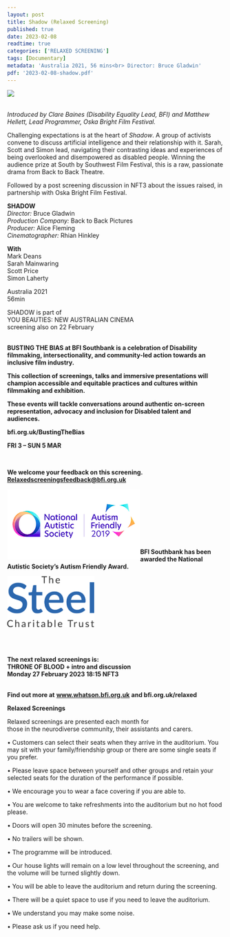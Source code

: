 ```yaml
---
layout: post
title: Shadow (Relaxed Screening)
published: true
date: 2023-02-08
readtime: true
categories: ['RELAXED SCREENING']
tags: [Documentary]
metadata: 'Australia 2021, 56 mins<br> Director: Bruce Gladwin'
pdf: '2023-02-08-shadow.pdf'
---
```


<img style="float: left;" src="/img/Shadow.png"><br><br>


_Introduced by Clare Baines (Disability Equality Lead, BFI) and Matthew Hellett, Lead Programmer, Oska Bright Film Festival._

Challenging expectations is at the heart of _Shadow_. A group of activists convene to discuss artificial intelligence and their relationship with it. Sarah, Scott and Simon lead, navigating their contrasting ideas and experiences of being overlooked and disempowered as disabled people. Winning the audience prize at South by Southwest Film Festival, this is a raw, passionate drama from Back to Back Theatre.

Followed by a post screening discussion in NFT3 about the issues raised, in partnership with Oska Bright Film Festival.


**SHADOW**  
_Director:_ Bruce Gladwin  
_Production Company:_  Back to Back Pictures  
_Producer:_ Alice Fleming  
_Cinematographer:_ Rhian Hinkley  

**With**  
Mark Deans  
Sarah Mainwaring  
Scott Price  
Simon Laherty  

Australia 2021  
56min

SHADOW is part of  
YOU BEAUTIES:  NEW AUSTRALIAN CINEMA  
screening also on 22 February  
<br>

**BUSTING THE BIAS at BFI Southbank is a celebration of Disability filmmaking, intersectionality, and community-led action towards an inclusive film industry.**

**This collection of screenings, talks and immersive presentations will champion accessible and equitable practices and cultures within filmmaking and exhibition.**

**These events will tackle conversations around authentic on-screen representation, advocacy and inclusion for Disabled talent and audiences.**

**bfi.org.uk/BustingTheBias**

**FRI 3 – SUN 5 MAR**


<br>

**We welcome your feedback on this screening. Relaxedscreeningsfeedback@bfi.org.uk**


<img style="float: left;" src="/img/autistic_society.png"><br><br><br><br><br><br><br><br>
**BFI Southbank has been awarded the National Autistic Society’s Autism Friendly Award.**

<img style="float: left;" src="/img/steel-charitable-trust-logo-01.jpg" width="40%" height="40%"><br><br><br><br><br><br><br><br><br><br>


**The next relaxed screenings is:**<br>
**THRONE OF BLOOD + intro and discussion**<br>
**Monday 27 February 2023 18:15 NFT3**<br>
<br>


**Find out more at**
**www.whatson.bfi.org.uk**
**and bfi.org.uk/relaxed**

**Relaxed Screenings**<br>

Relaxed screenings are presented each month for  
those in the neurodiverse community, their assistants and carers.

• Customers can select their seats when they arrive in the auditorium. You may sit with your family/friendship group or there are some single seats if you prefer.

• Please leave space between yourself and other groups and retain your selected seats for the duration of the performance if possible.

• We encourage you to wear a face covering if you are  able to.

• You are welcome to take refreshments into the auditorium but no hot food please.

• Doors will open 30 minutes before the screening.

• No trailers will be shown.

• The programme will be introduced.

• Our house lights will remain on a low level throughout the screening, and the volume will be turned slightly down.

• You will be able to leave the auditorium and return during the screening.

• There will be a quiet space to use if you need to leave the auditorium.

• We understand you may make some noise.

• Please ask us if you need help.

<!--stackedit_data:
eyJoaXN0b3J5IjpbLTE3MTk2NDQ4NTddfQ==
-->
